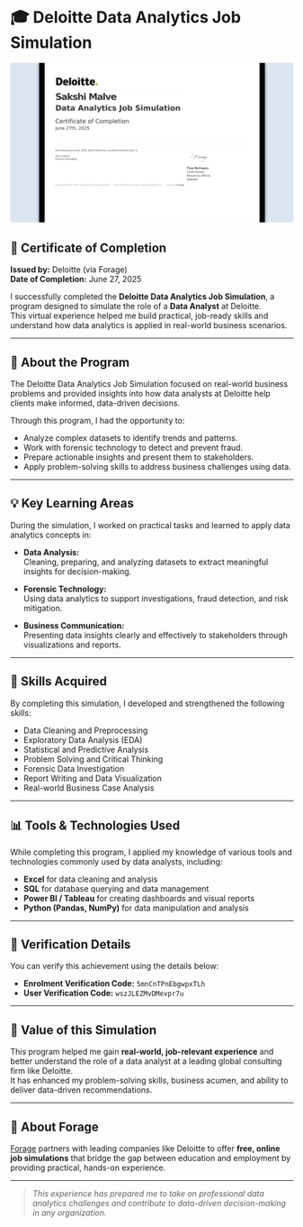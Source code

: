 # 🎓 Deloitte Data Analytics Job Simulation

![Deloitte Certificate](./Screenshot%20(20).png)

## 📜 Certificate of Completion
**Issued by:** Deloitte (via Forage)  
**Date of Completion:** June 27, 2025

I successfully completed the **Deloitte Data Analytics Job Simulation**, a program designed to simulate the role of a **Data Analyst** at Deloitte.  
This virtual experience helped me build practical, job-ready skills and understand how data analytics is applied in real-world business scenarios.

---

## 📝 About the Program
The Deloitte Data Analytics Job Simulation focused on real-world business problems and provided insights into how data analysts at Deloitte help clients make informed, data-driven decisions.  

Through this program, I had the opportunity to:
- Analyze complex datasets to identify trends and patterns.
- Work with forensic technology to detect and prevent fraud.
- Prepare actionable insights and present them to stakeholders.
- Apply problem-solving skills to address business challenges using data.

---

## 💡 Key Learning Areas
During the simulation, I worked on practical tasks and learned to apply data analytics concepts in:
- **Data Analysis:**  
  Cleaning, preparing, and analyzing datasets to extract meaningful insights for decision-making.

- **Forensic Technology:**  
  Using data analytics to support investigations, fraud detection, and risk mitigation.

- **Business Communication:**  
  Presenting data insights clearly and effectively to stakeholders through visualizations and reports.

---

## 🧩 Skills Acquired
By completing this simulation, I developed and strengthened the following skills:

- Data Cleaning and Preprocessing  
- Exploratory Data Analysis (EDA)  
- Statistical and Predictive Analysis  
- Problem Solving and Critical Thinking  
- Forensic Data Investigation  
- Report Writing and Data Visualization  
- Real-world Business Case Analysis

---

## 📊 Tools & Technologies Used
While completing this program, I applied my knowledge of various tools and technologies commonly used by data analysts, including:

- **Excel** for data cleaning and analysis  
- **SQL** for database querying and data management  
- **Power BI / Tableau** for creating dashboards and visual reports  
- **Python (Pandas, NumPy)** for data manipulation and analysis  

---

## 🔗 Verification Details
You can verify this achievement using the details below:

- **Enrolment Verification Code:** `5mnCnTPnEbgwpxTLh`  
- **User Verification Code:** `wszJLEZMvDMevpr7u`  

---

## 🚀 Value of this Simulation
This program helped me gain **real-world, job-relevant experience** and better understand the role of a data analyst at a leading global consulting firm like Deloitte.  
It has enhanced my problem-solving skills, business acumen, and ability to deliver data-driven recommendations.

---

## 🌟 About Forage
[Forage](https://www.theforage.com/) partners with leading companies like Deloitte to offer **free, online job simulations** that bridge the gap between education and employment by providing practical, hands-on experience.

---

> *This experience has prepared me to take on professional data analytics challenges and contribute to data-driven decision-making in any organization.*
